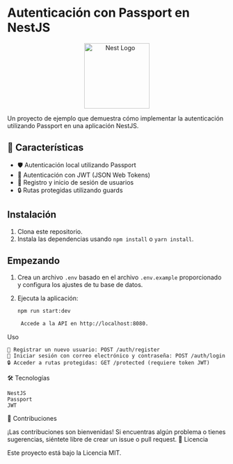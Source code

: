 # Autenticación con Passport en NestJS

<p align="center">
  <img src="https://nestjs.com/img/logo-small.svg" width="150" alt="Nest Logo" />
</p>

Un proyecto de ejemplo que demuestra cómo implementar la autenticación utilizando Passport en una aplicación NestJS.

## 🚀 Características

- 🛡️ Autenticación local utilizando Passport
- 🔑 Autenticación con JWT (JSON Web Tokens)
- 📝 Registro y inicio de sesión de usuarios
- 🔒 Rutas protegidas utilizando guards

## Instalación

1. Clona este repositorio.
2. Instala las dependencias usando `npm install` o `yarn install`.

## Empezando

1. Crea un archivo `.env` basado en el archivo `.env.example` proporcionado y configura los ajustes de tu base de datos.

2. Ejecuta la aplicación:
   ```bash
   npm run start:dev

    Accede a la API en http://localhost:8080.

Uso

    🔐 Registrar un nuevo usuario: POST /auth/register
    🔑 Iniciar sesión con correo electrónico y contraseña: POST /auth/login
    🔒 Acceder a rutas protegidas: GET /protected (requiere token JWT)

🛠️ Tecnologías

    NestJS
    Passport
    JWT

🤝 Contribuciones

¡Las contribuciones son bienvenidas! Si encuentras algún problema o tienes sugerencias, siéntete libre de crear un issue o pull request.
📝 Licencia

Este proyecto está bajo la Licencia MIT.